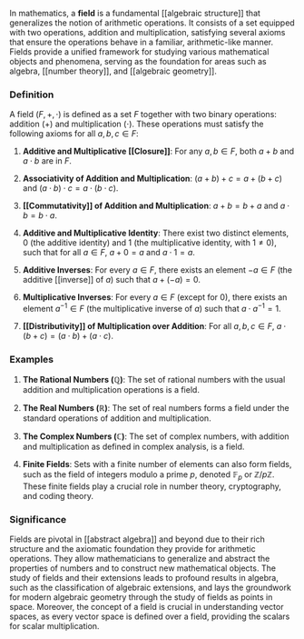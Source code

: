 In mathematics, a **field** is a fundamental [[algebraic structure]] that generalizes the notion of arithmetic operations. It consists of a set equipped with two operations, addition and multiplication, satisfying several axioms that ensure the operations behave in a familiar, arithmetic-like manner. Fields provide a unified framework for studying various mathematical objects and phenomena, serving as the foundation for areas such as algebra, [[number theory]], and [[algebraic geometry]].

### Definition

A field $(F, +, \cdot)$ is defined as a set $F$ together with two binary operations: addition ($+$) and multiplication ($\cdot$). These operations must satisfy the following axioms for all $a, b, c \in F$:

1. **Additive and Multiplicative [[Closure]]**: For any $a, b \in F$, both $a + b$ and $a \cdot b$ are in $F$.

2. **Associativity of Addition and Multiplication**: $(a + b) + c = a + (b + c)$ and $(a \cdot b) \cdot c = a \cdot (b \cdot c)$.

3. **[[Commutativity]] of Addition and Multiplication**: $a + b = b + a$ and $a \cdot b = b \cdot a$.

4. **Additive and Multiplicative Identity**: There exist two distinct elements, $0$ (the additive identity) and $1$ (the multiplicative identity, with $1 \neq 0$), such that for all $a \in F$, $a + 0 = a$ and $a \cdot 1 = a$.

5. **Additive Inverses**: For every $a \in F$, there exists an element $-a \in F$ (the additive [[inverse]] of $a$) such that $a + (-a) = 0$.

6. **Multiplicative Inverses**: For every $a \in F$ (except for $0$), there exists an element $a^{-1} \in F$ (the multiplicative inverse of $a$) such that $a \cdot a^{-1} = 1$.

7. **[[Distributivity]] of Multiplication over Addition**: For all $a, b, c \in F$, $a \cdot (b + c) = (a \cdot b) + (a \cdot c)$.

### Examples

1. **The Rational Numbers ($\mathbb{Q}$)**: The set of rational numbers with the usual addition and multiplication operations is a field.

2. **The Real Numbers ($\mathbb{R}$)**: The set of real numbers forms a field under the standard operations of addition and multiplication.

3. **The Complex Numbers ($\mathbb{C}$)**: The set of complex numbers, with addition and multiplication as defined in complex analysis, is a field.

4. **Finite Fields**: Sets with a finite number of elements can also form fields, such as the field of integers modulo a prime $p$, denoted $\mathbb{F}_p$ or $\mathbb{Z}/p\mathbb{Z}$. These finite fields play a crucial role in number theory, cryptography, and coding theory.

### Significance

Fields are pivotal in [[abstract algebra]] and beyond due to their rich structure and the axiomatic foundation they provide for arithmetic operations. They allow mathematicians to generalize and abstract the properties of numbers and to construct new mathematical objects. The study of fields and their extensions leads to profound results in algebra, such as the classification of algebraic extensions, and lays the groundwork for modern algebraic geometry through the study of fields as points in space. Moreover, the concept of a field is crucial in understanding vector spaces, as every vector space is defined over a field, providing the scalars for scalar multiplication.